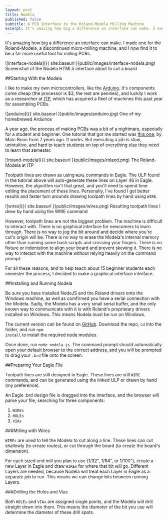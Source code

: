 ```yaml
---
layout: post
title: Nodela
published: false
subtitle: A PCB Interface to the Roland-Modela Milling Machine
excerpt: It's amazing how big a difference an interface can make. I made one for the Roland-Modela, a discontinued micro-milling machine, and I now find it to be a far more useful tool for milling PCBs.
---
```


<div class="block"><div class="content-centered" markdown="1">

It's amazing how big a difference an interface can make. I made one for the Roland-Modela, a discontinued micro-milling machine, and I now find it to be a far more useful tool for milling PCBs.

![interface-nodela]({{ site.baseurl }}public/images/interface-nodela.png)
<span class="caption">Screenshot of the Nodela HTML5 interface about to cut a board</span>

</div></div>
<div class="block"><div class="content-centered" markdown="1">

##Starting With the Modela

I like to make my own microcontrollers, like the <a href="http://arduino.cc" target="_blank" class="inpost-link">Arduino</a>. It's components come cheap (the processor is $3, the rest are pennies), and luckily I work as a researcher at <a href="http://itp.nyu.edu" target="_blank" class="inpost-link">ITP</a>, which has acquired a fleet of machines this past year for assembling PCBs.

![anduino]({{ site.baseurl }}public/images/anduino.jpg)
<span class="caption">One of my homebrewed Arduinos</span>

A year ago, the process of making PCBs was a bit of a nightmare, especially for a student and beginner. One tutorial that got me started was <a href="http://fablab.marcboon.com/pcb/" target="_blank" class="inpost-link">this one</a>, by Marc Boon from 7 years ago. It works. But executing a job is slow, unintuitive, and hard to teach students on top of everything else they need to learn that semester.

![roland-modela]({{ site.baseurl }}public/images/roland.png)
<span class="caption">The Roland-Modela at ITP</span>

Toolpath lines are drawn as using <code>WIRE</code> commands in Eagle. The ULP found in the tutorial above will auto-generate these lines on Layer 46 in Eagle. However, the algorithm isn't that great, and you'll need to spend time editing the placement of these lines. Personally, I've found I get better results and faster turn arounds drawing toolpath lines by hand using <code>WIRE</code>.

![wires]({{ site.baseurl }}public/images/wires.png)
<span class="caption">Resulting toolpath lines I drew by hand using the WIRE command</span>

However, toolpath lines are not the biggest problem. The machine is difficult to interact with. There is no graphical interface for newcomers to learn through. There is no way to jog the bit around and decide where you're cut's origin will be. There is no way to erase the Modela's internal memory other than running some bash scripts and crossing your fingers. There is no fixture or indentation to align your board and prevent skewing it. There is no way to interact with the machine without relying heavily on the command prompt.

For all these reasons, and to help teach about 15 beginner students each semester the process, I decided to make a graphical interface interface.

</div></div>
<div class="block"><div class="content-centered" markdown="1">

##Installing and Running Nodela

Be sure you have installed NodeJS and the Roland drivers onto the Windows machine, as well as comfirmed you have a serial connection with the Modela. Sadly, the Modela has a very small serial buffer, and the only known way to communicate with it is with Roland's proprietary drivers installed on Windows. This means Nodela must be run on Windows.

The current version can be found on <a href="https://github.com/andySigler/nodela" target="_blank" class="inpost-link">GitHub</a>. Download the repo, <code>cd</code> into the folder, and run <code>npm install</code> to install the required node modules.

Once done, run <code>node nodela.js</code>. The command prompt should automatically open your default browser to the correct address, and you will be prompted to drag your <code>.brd</code> file onto the screen.

</div></div>
<div class="block"><div class="content-centered" markdown="1">

##Preparing Your Eagle File

Toolpath lines are still designed in Eagle. These lines are still <code>WIRE</code> commands, and can be generated using the linked ULP or drawn by hand (my preference).

An Eagle .brd design file is dragged into the interface, and the browser will parse your file, searching for three components:
<ol><li><code>WIREs</code></li>
<li><code>HOLEs</code></li>
<li><code>VIAs</code></li></ol>

###Milling with Wires

<code>WIREs</code> are used to tell the Modela to cut along a line. These lines can cut shallowly (to create routes), or cut through the board (to create the board's dimension).

For each sized end mill you plan to use (1/32", 1/64", or 1/100"), create a new Layer in Eagle and draw <code>WIREs</code> for where that bit will go. Different Layers are needed, because Nodela will treat each Layer in Eagle as a separate job to run. This means we can change bits between running Layers.

###Drilling the Holes and Vias

Both <code>HOLEs</code> and <code>VIAs</code> are assigned single points, and the Modela will drill straight down into them. This means the diameter of the bit you use will determine the diameter of these drill spots.

</div></div>